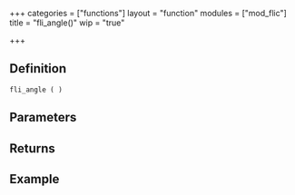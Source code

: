 +++
categories = ["functions"]
layout = "function"
modules = ["mod_flic"]
title = "fli_angle()"
wip = "true"

+++

## Definition

    fli_angle ( )

## Parameters

## Returns

## Example

```
```
